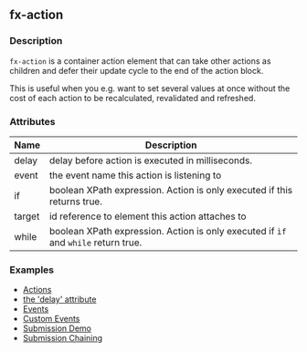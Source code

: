 ## fx-action

### Description

`fx-action` is a container action element that can take other actions
as children and defer their update cycle to the end of the action block.

This is useful when you e.g. want to set several values at once without the cost of 
each action to be recalculated, revalidated and refreshed.

### Attributes

| Name | Description |
|------|-------------|
| delay | delay before action is executed in milliseconds. |
| event | the event name this action is listening to |
| if | boolean XPath expression. Action is only executed if this returns true. |
| target | id reference to element this action attaches to |
| while | boolean XPath expression. Action is only executed if `ìf` and `while` return true. |


### Examples

* [Actions](../demo/actions.html)
* [the 'delay' attribute](../demo/delay.html)
* [Events](../demo/events.html)
* [Custom Events](../demo/events2.html)
* [Submission Demo](../demo/submission1.html)
* [Submission Chaining](../demo/submission3.html)